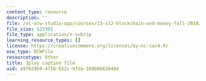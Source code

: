 ```yaml
---
content_type: resource
description: ''
file: /ol-ocw-studio-app/courses/15-s12-blockchain-and-money-fall-2018/a97629b9475b652c9fda169b0b6364b4_KHBi3n0hUSU.srt
file_size: 123361
file_type: application/x-subrip
learning_resource_types: []
license: https://creativecommons.org/licenses/by-nc-sa/4.0/
ocw_type: OCWFile
resourcetype: Other
title: 3play caption file
uid: a97629b9-475b-652c-9fda-169b0b6364b4
---
```

